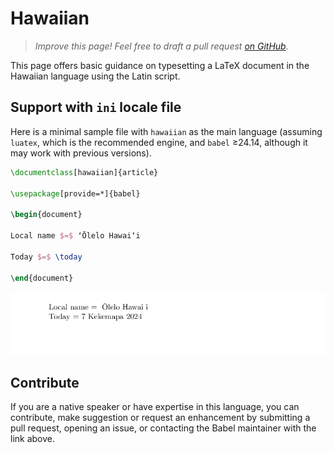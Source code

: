 # Hawaiian

<blockquote>
  <p><em>Improve this page! Feel free to draft a pull request <a href="https://github.com/latex3/babel/tree/docs/docs">on GitHub</a>.</em></p>
</blockquote>

This page offers basic guidance on typesetting a LaTeX document in the
Hawaiian language using the Latin script.

## Support with `ini` locale file

Here is a minimal sample file with `hawaiian` as the main language
(assuming `luatex`, which is the recommended engine, and `babel` ≥24.14,
although it may work with previous versions).

```tex
\documentclass[hawaiian]{article}

\usepackage[provide=*]{babel}

\begin{document}

Local name $=$ ʻŌlelo Hawaiʻi

Today $=$ \today

\end{document}
```

![](../media/locale-hawaiian.png)

## Contribute

If you are a native speaker or have expertise in this language, you can
contribute, make suggestion or request an enhancement by submitting a
pull request, opening an issue, or contacting the Babel maintainer with
the link above.